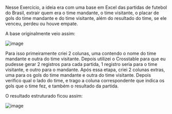 
Nesse Exercício, a ideia era com uma base em Excel das partidas de futebol do Brasil, extrair quem era o time mandante, o time visitante, o placar de gols do time mandante e do time visitante, além do resultado do time, se ele venceu, perdeu ou houve empate.

A base originalmente veio assim:

![image](https://user-images.githubusercontent.com/65839541/187005296-4d3bb380-8573-42ac-8da7-e2fb7b51560d.png)

Para isso primeiramente criei 2 colunas, uma contendo o nome do time mandante e outra do time visitante. Depois utilizei o Crosstable para que eu pudesse gerar 2 registros para cada partida, 1 registro seria para o time visitante, e outro para o mandante. Após essa etapa, criei 2 colunas extras, uma para os gols do time mandante e outra do time visitante. Depois verifico qual o lado do time, e trago a coluna correspondente que indica os gols que o time fez, e também o resultado da partida.

O resultado estruturado ficou assim:

![image](https://user-images.githubusercontent.com/65839541/187005549-e75eea96-79e4-4736-afc3-80ac549ac39a.png)


